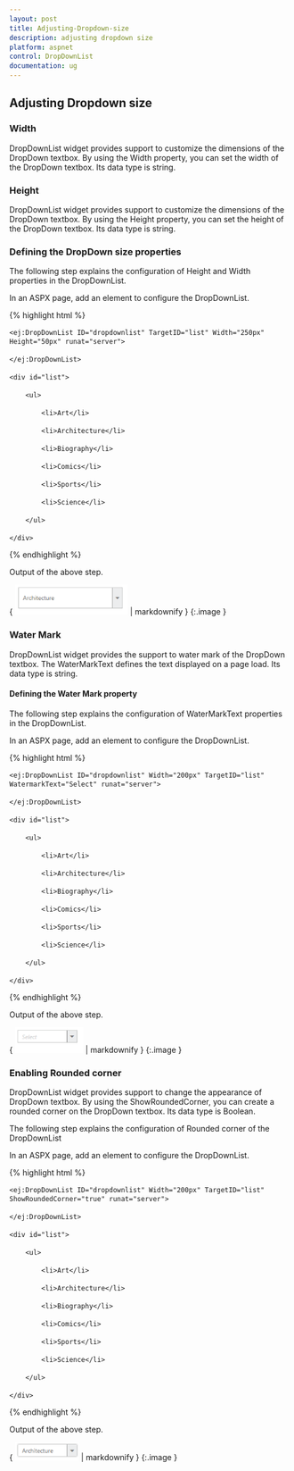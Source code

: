 ```yaml
---
layout: post
title: Adjusting-Dropdown-size
description: adjusting dropdown size
platform: aspnet
control: DropDownList
documentation: ug
---
```


## Adjusting Dropdown size

### Width

DropDownList widget provides support to customize the dimensions of the DropDown textbox. By using the Width property, you can set the width of the DropDown textbox. Its data type is string.

### Height

DropDownList widget provides support to customize the dimensions of the DropDown textbox. By using the Height property, you can set the height of the DropDown textbox. Its data type is string.

### Defining the DropDown size properties

The following step explains the configuration of Height and Width properties in the DropDownList.

In an ASPX page, add an element to configure the DropDownList.

{% highlight html %}

<div class="control">

    <ej:DropDownList ID="dropdownlist" TargetID="list" Width="250px" Height="50px" runat="server">

    </ej:DropDownList>

    <div id="list">

        <ul>

            <li>Art</li>

            <li>Architecture</li>

            <li>Biography</li>

            <li>Comics</li>

            <li>Sports</li>

            <li>Science</li>

        </ul>

    </div>

</div>







{% endhighlight %}



Output of the above step.


{ ![](Adjusting-Dropdown-size_images/Adjusting-Dropdown-size_img1.png) | markdownify }
{:.image }


### Water Mark 

DropDownList widget provides the support to water mark of the DropDown textbox. The WaterMarkText defines the text displayed on a page load. Its data type is string.

#### Defining the Water Mark property

The following step explains the configuration of WaterMarkText properties in the DropDownList. 

In an ASPX page, add an element to configure the DropDownList.

{% highlight html %}

<div class="control">

    <ej:DropDownList ID="dropdownlist" Width="200px" TargetID="list" WatermarkText="Select" runat="server">

    </ej:DropDownList>

    <div id="list">

        <ul>

            <li>Art</li>

            <li>Architecture</li>

            <li>Biography</li>

            <li>Comics</li>

            <li>Sports</li>

            <li>Science</li>

        </ul>

    </div>

</div>





{% endhighlight %}

Output of the above step.

{ ![](Adjusting-Dropdown-size_images/Adjusting-Dropdown-size_img2.png) | markdownify }
{:.image }


### Enabling Rounded corner

DropDownList widget provides support to change the appearance of DropDown textbox. By using the ShowRoundedCorner, you can create a rounded corner on the DropDown textbox. Its data type is Boolean.

The following step explains the configuration of Rounded corner of the DropDownList

In an ASPX page, add an element to configure the DropDownList.

{% highlight html %}

<div class="control">

    <ej:DropDownList ID="dropdownlist" Width="200px" TargetID="list" ShowRoundedCorner="true" runat="server">

    </ej:DropDownList>

    <div id="list">

        <ul>

            <li>Art</li>

            <li>Architecture</li>

            <li>Biography</li>

            <li>Comics</li>

            <li>Sports</li>

            <li>Science</li>

        </ul>

    </div>

</div>







{% endhighlight %}



Output of the above step.


{ ![](Adjusting-Dropdown-size_images/Adjusting-Dropdown-size_img3.png) | markdownify }
{:.image }


